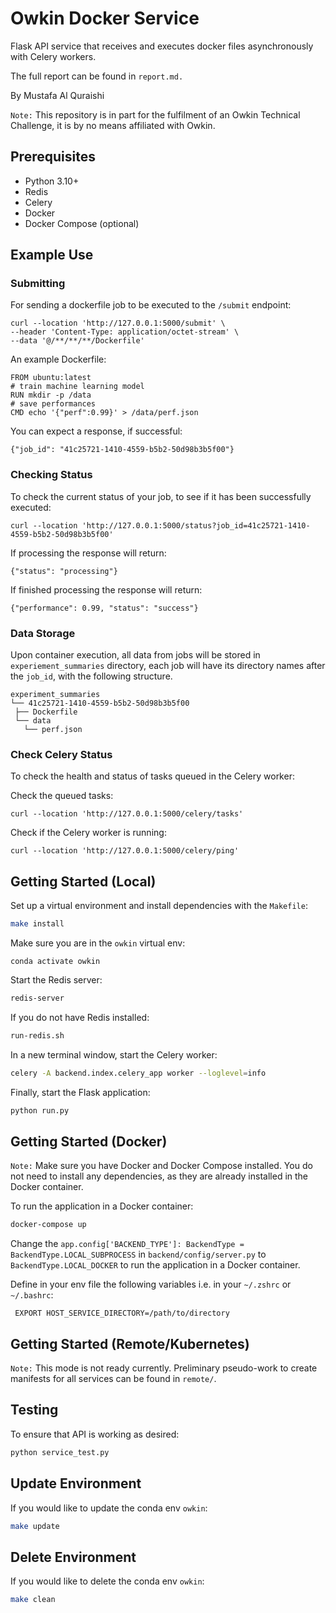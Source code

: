 # Owkin Docker Service

Flask API service that receives and executes docker files asynchronously with Celery workers.

The full report can be found in `report.md.`

By Mustafa Al Quraishi

`Note:` This repository is in part for the fulfilment of an Owkin Technical Challenge, it is by no means affiliated with Owkin.

## Prerequisites

- Python 3.10+
- Redis
- Celery
- Docker
- Docker Compose (optional)

## Example Use

### Submitting

For sending a dockerfile job to be executed to the `/submit` endpoint:

```
curl --location 'http://127.0.0.1:5000/submit' \
--header 'Content-Type: application/octet-stream' \
--data '@/**/**/**/Dockerfile'
```

An example Dockerfile:

```
FROM ubuntu:latest
# train machine learning model
RUN mkdir -p /data
# save performances
CMD echo '{"perf":0.99}' > /data/perf.json
```

You can expect a response, if successful:

```
{"job_id": "41c25721-1410-4559-b5b2-50d98b3b5f00"}
```

### Checking Status

To check the current status of your job, to see if it has been successfully executed:

```
curl --location 'http://127.0.0.1:5000/status?job_id=41c25721-1410-4559-b5b2-50d98b3b5f00'
```

If processing the response will return:

```
{"status": "processing"}
```

If finished processing the response will return:

```
{"performance": 0.99, "status": "success"}
```

### Data Storage

Upon container execution, all data from jobs will be stored in `experiement_summaries` directory, each job will have its directory names after the `job_id`, with the following structure.

```
experiment_summaries
└── 41c25721-1410-4559-b5b2-50d98b3b5f00
 ├── Dockerfile
 └── data
   └── perf.json
```

### Check Celery Status

To check the health and status of tasks queued in the Celery worker:

Check the queued tasks:

```
curl --location 'http://127.0.0.1:5000/celery/tasks'
```

Check if the Celery worker is running:

```
curl --location 'http://127.0.0.1:5000/celery/ping'
```

## Getting Started (Local)

Set up a virtual environment and install dependencies with the `Makefile`:

```bash
make install
```

Make sure you are in the `owkin` virtual env:

```
conda activate owkin
```

Start the Redis server:

```bash
redis-server
```

If you do not have Redis installed:

```bash
run-redis.sh
```

In a new terminal window, start the Celery worker:

```bash
celery -A backend.index.celery_app worker --loglevel=info
```

Finally, start the Flask application:

```bash
python run.py
```

## Getting Started (Docker)

`Note:` Make sure you have Docker and Docker Compose installed. You do not need to install any dependencies, as they are already installed in the Docker container.

To run the application in a Docker container:

```bash
docker-compose up
```

Change the `app.config['BACKEND_TYPE']: BackendType = BackendType.LOCAL_SUBPROCESS` in `backend/config/server.py` to `BackendType.LOCAL_DOCKER` to run the application in a Docker container.

Define in your env file the following variables i.e. in your `~/.zshrc` or `~/.bashrc`:

```
 EXPORT HOST_SERVICE_DIRECTORY=/path/to/directory
```

## Getting Started (Remote/Kubernetes)

`Note:` This mode is not ready currently. Preliminary pseudo-work to create manifests for all services can be found in `remote/`.

## Testing

To ensure that API is working as desired:

```bash
python service_test.py
```

## Update Environment

If you would like to update the conda env `owkin`:

```bash
make update
```

## Delete Environment

If you would like to delete the conda env `owkin`:

```bash
make clean
```
